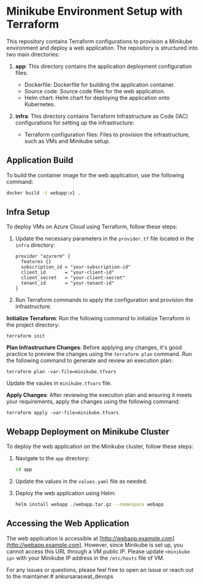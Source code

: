 # Minikube Environment Setup with Terraform

This repository contains Terraform configurations to provision a Minikube environment and deploy a web application. The repository is structured into two main directories:

1. **app**: This directory contains the application deployment configuration files:

   - Dockerfile: Dockerfile for building the application container.
   - Source code: Source code files for the web application.
   - Helm chart: Helm chart for deploying the application onto Kubernetes.

2. **infra**: This directory contains Terraform Infrastructure as Code (IAC) configurations for setting up the infrastructure:

   - Terraform configuration files: Files to provision the infrastructure, such as VMs and Minikube setup.

## Application Build

To build the container image for the web application, use the following command:

```bash
docker build -t webapp:v1 .
```

## Infra Setup

To deploy VMs on Azure Cloud using Terraform, follow these steps:

1. Update the necessary parameters in the `provider.tf` file located in the `infra` directory:

   ```hcl
   provider "azurerm" {
     features {}
     subscription_id = "your-subscription-id"
     client_id       = "your-client-id"
     client_secret   = "your-client-secret"
     tenant_id       = "your-tenant-id"
   }
   ```

2. Run Terraform commands to apply the configuration and provision the infrastructure.

**Initialize Terraform**: Run the following command to initialize Terraform in the project directory:
 ```
 terraform init
 ```

**Plan Infrastructure Changes**: Before applying any changes, it's good practice to preview the changes using the `terraform plan` command. Run the following command to generate and review an execution plan:
 ```
 terraform plan -var-file=minikube.tfvars
 ```

 Update the vaules in `minikube.tfvars` file.

**Apply Changes**: After reviewing the execution plan and ensuring it meets your requirements, apply the changes using the following command:
 ```
 terraform apply -var-file=minikube.tfvars
 ```


## Webapp Deployment on Minikube Cluster

To deploy the web application on the Minikube cluster, follow these steps:

1. Navigate to the `app` directory:

   ```bash
   cd app
   ```

2. Update the values in the `values.yaml` file as needed.

3. Deploy the web application using Helm:

   ```bash
   helm install webapp ./webapp.tar.gz --namespace webapp
   ```

## Accessing the Web Application

The web application is accessible at [http://webapp.example.com](http://webapp.example.com). However, since Minikube is set up, you cannot access this URL through a VM public IP. Please update `<minikube ip>` with your Minikube IP address in the `/etc/hosts` file of VM.

For any issues or questions, please feel free to open an issue or reach out to the maintainer.# ankursaraswat_devops
